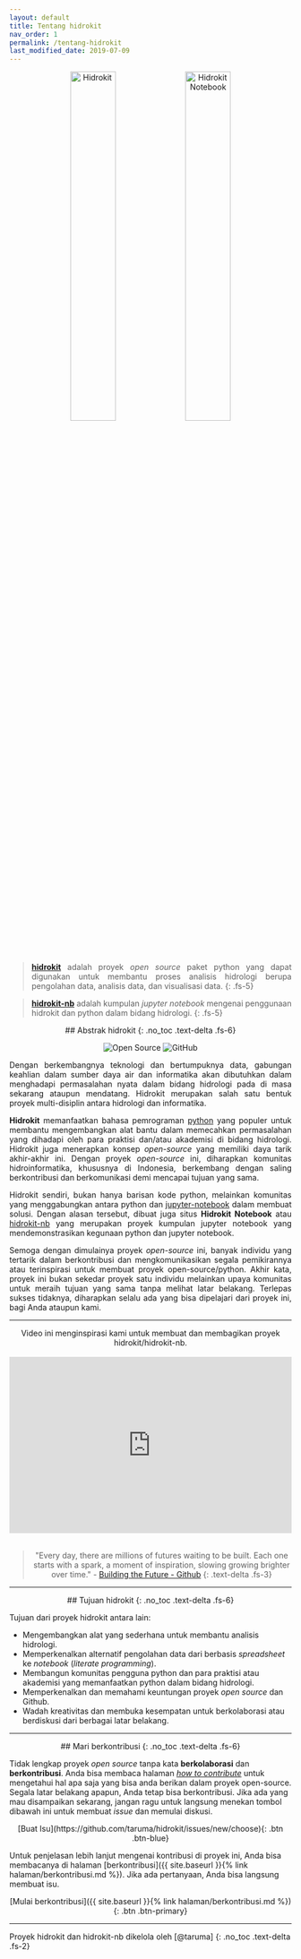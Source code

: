 ```yaml
---
layout: default
title: Tentang hidrokit
nav_order: 1
permalink: /tentang-hidrokit
last_modified_date: 2019-07-09
---
```


<!-- <div align="center">
<img src="{{ site.baseurl }}/assets/images/presskit/hidrokit-600x125-main.jpg" alt="hidrokit main">
</div> -->

<div align="center">
<img src="{{ site.baseurl }}/assets/images/presskit/hidrokit-800x200.jpg" alt="Hidrokit" width="40%" height="40%">
<img src="https://github.com/taruma/hidrokit-nb/raw/master/docs/assets/images/hidrokit-nb-800x200.jpg" alt="Hidrokit Notebook" width="40%" height="40%"><br><br>
</div>

<div align="justify" markdown="1">

> **[hidrokit]** adalah proyek *open source* paket python yang dapat digunakan untuk membantu proses analisis hidrologi berupa pengolahan data, analisis data, dan visualisasi data.
{: .fs-5}

> **[hidrokit-nb]** adalah kumpulan *jupyter notebook* mengenai penggunaan hidrokit dan python dalam bidang hidrologi.
{: .fs-5}
</div>

[hidrokit]: https://taruma.github.io/hidrokit
[hidrokit-nb]: https://taruma.github.io/hidrokit-nb

<div align="center" markdown="1">
## Abstrak hidrokit
{: .no_toc .text-delta .fs-6}

![Open Source](https://img.shields.io/badge/project-open%20source-brightgreen.svg?style=flat-square)
![GitHub](https://img.shields.io/github/license/taruma/hidrokit.svg?style=flat-square)
</div>

<div align="justify" markdown="1">

Dengan berkembangnya teknologi dan bertumpuknya data, gabungan keahlian dalam sumber daya air dan informatika akan dibutuhkan dalam menghadapi permasalahan nyata dalam bidang hidrologi pada di masa sekarang ataupun mendatang. Hidrokit merupakan salah satu bentuk proyek multi-disiplin antara hidrologi dan informatika. 

**Hidrokit** memanfaatkan bahasa pemrograman [python] yang populer untuk membantu mengembangkan alat bantu dalam memecahkan permasalahan yang dihadapi oleh para praktisi dan/atau akademisi di bidang hidrologi. Hidrokit juga menerapkan konsep _open-source_ yang memiliki daya tarik akhir-akhir ini. Dengan proyek _open-source_ ini, diharapkan komunitas hidroinformatika, khususnya di Indonesia, berkembang dengan saling berkontribusi dan berkomunikasi demi mencapai tujuan yang sama. 

Hidrokit sendiri, bukan hanya barisan kode python, melainkan komunitas yang menggabungkan antara python dan [jupyter-notebook] dalam membuat solusi. Dengan alasan tersebut, dibuat juga situs **Hidrokit Notebook** atau [hidrokit-nb] yang merupakan proyek kumpulan jupyter notebook yang mendemonstrasikan kegunaan python dan jupyter notebook.

Semoga dengan dimulainya proyek _open-source_ ini, banyak individu yang tertarik dalam berkontribusi dan mengkomunikasikan segala pemikirannya atau terinspirasi untuk membuat proyek open-source/python. Akhir kata, proyek ini bukan sekedar proyek satu individu melainkan upaya komunitas untuk meraih tujuan yang sama tanpa melihat latar belakang. Terlepas sukses tidaknya, diharapkan selalu ada yang bisa dipelajari dari proyek ini, bagi Anda ataupun kami.
</div>

[python]: https://www.python.org/
[jupyter-notebook]: https://jupyter.org/

---
<div align="center">
Video ini menginspirasi kami untuk membuat dan membagikan proyek hidrokit/hidrokit-nb.<br><br>
<iframe width="100%" height="315" src="https://www.youtube.com/embed/HzZxcfVn_08" frameborder="0" allow="accelerometer; autoplay; encrypted-media; gyroscope; picture-in-picture" allowfullscreen></iframe><br><br>
</div>

<div align="center" markdown="1">

> "Every day, there are millions of futures waiting to be built. Each one starts with a spark, a moment of inspiration, slowing growing brighter over time." - [Building the Future - Github](https://www.youtube.com/watch?v=HzZxcfVn_08)
{: .text-delta .fs-3}

</div>

---

<div align="center" markdown="1">
## Tujuan hidrokit
{: .no_toc .text-delta .fs-6}
</div>

Tujuan dari proyek hidrokit antara lain:
- Mengembangkan alat yang sederhana untuk membantu analisis hidrologi. 
- Memperkenalkan alternatif pengolahan data dari berbasis _spreadsheet_ ke _notebook_ (*literate programming*).
- Membangun komunitas pengguna python dan para praktisi atau akademisi yang memanfaatkan python dalam bidang hidrologi.
- Memperkenalkan dan memahami keuntungan proyek _open source_ dan Github.
- Wadah kreativitas dan membuka kesempatan untuk berkolaborasi atau berdiskusi dari berbagai latar belakang.

---

<div align="center" markdown="1">
## Mari berkontribusi
{: .no_toc .text-delta .fs-6}
</div>

Tidak lengkap proyek _open source_ tanpa kata **berkolaborasi** dan **berkontribusi**. Anda bisa membaca halaman [*how to contribute*](https://opensource.guide/how-to-contribute/) untuk mengetahui hal apa saja yang bisa anda berikan dalam proyek open-source. Segala latar belakang apapun, Anda tetap bisa berkontribusi. Jika ada yang mau disampaikan sekarang, jangan ragu untuk langsung menekan tombol dibawah ini untuk membuat *issue* dan memulai diskusi.

<div align="center" markdown="1">
[Buat Isu](https://github.com/taruma/hidrokit/issues/new/choose){: .btn .btn-blue}
</div>

Untuk penjelasan lebih lanjut mengenai kontribusi di proyek ini, Anda bisa membacanya di halaman [berkontribusi]({{ site.baseurl }}{% link halaman/berkontribusi.md %}). Jika ada pertanyaan, Anda bisa langsung membuat isu. 

<div align="center" markdown="1">
[Mulai berkontribusi]({{ site.baseurl }}{% link halaman/berkontribusi.md %}){: .btn .btn-primary}
</div>

<!-- ---
Butuh video motivasi lagi untuk berkontribusi? :)

<div align="center">
<iframe width="100%" height="315" src="https://www.youtube.com/embed/afvT1c1ii0c" frameborder="0" allow="accelerometer; autoplay; encrypted-media; gyroscope; picture-in-picture" allowfullscreen></iframe></div> -->

---
<div align="left" markdown="1">
Proyek hidrokit dan hidrokit-nb dikelola oleh [@taruma]
{: .no_toc .text-delta .fs-2}
</div>

[@taruma]: https://taruma.github.io